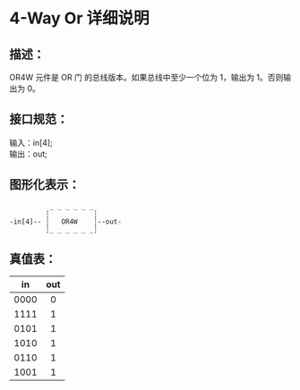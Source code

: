 # 4-Way Or 详细说明

## 描述：

OR4W 元件是 OR 门 的总线版本。如果总线中至少一个位为 1，输出为 1。否则输出为 0。

## 接口规范：

输入：in[4];  
输出：out;

## 图形化表示：

```
          _ _ _ _ _ _
         ┆           ┆
-in[4]-- ┆   OR4W    ┆--out-
         ┆_ _ _ _ _ _┆

```

## 真值表：

|  in  | out |
| :--: | :-: |
| 0000 |  0  |
| 1111 |  1  |
| 0101 |  1  |
| 1010 |  1  |
| 0110 |  1  |
| 1001 |  1  |
